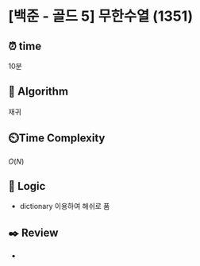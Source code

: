 # [백준 - 골드 5] 무한수열 (1351)
 
## ⏰  **time**
10분
## :pushpin: **Algorithm**
재귀

## ⏲️**Time Complexity**
$O(N)$

## :round_pushpin: **Logic**
- dictionary 이용하여 해쉬로 품 

## :black_nib: **Review**
- 
